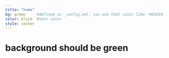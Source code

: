 ```yaml
---
title: "home"
bg: green     #defined in _config.yml, can use html color like '#010101'
color: black  #text color
style: center
---
```


# background should be green 
